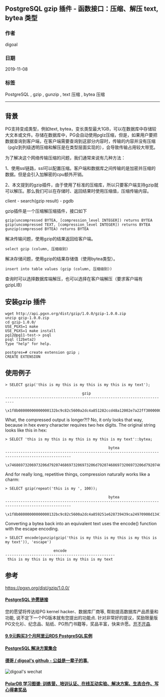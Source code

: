 ## PostgreSQL gzip 插件 - 函数接口：压缩、解压 text, bytea 类型  
                                                                                         
### 作者                                                
digoal                                                                                         
                                                                                         
### 日期                                                                                         
2019-11-08                                                                                      
                                                                                         
### 标签                                                                                         
PostgreSQL , gzip , gunzip , text 压缩 , bytea 压缩  
                                                                                         
----                                                                                         
                                                                                         
## 背景          
PG支持变成类型，例如text, bytea，变长类型最大1GB，可以在数据库中存储较大文本或文件。存储在数据库中，PG会自动使用pglz压缩，但是，如果用户要把数据查询到客户端，在客户端需要查询到这部分内容时，传输的内容并没有压缩（pglz到列级透明压缩和解压是在类型层面实现的），会导致传输占用较大带宽。  
  
为了解决这个网络传输压缩的问题，我们通常来说有几种方法：  
  
1、使用ssl链路，ssl可以配置压缩。客户端和数据库之间传输的是加密并压缩的数据。但是会引入加解密的cpu额外开销。  
  
2、本文提到的gzip插件，由于使用了标准的压缩库，所以只要客户端支持gzip就可以解压。那么我们可以在存储时、返回结果时使用压缩值，压缩传输内容。  
  
client - search(gzip result) - pgdb  
  
gzip插件是一个压缩解压缩插件，接口如下  
  
```  
gzip(uncompressed BYTEA, [compression_level INTEGER]) returns BYTEA  
gzip(uncompressed TEXT, [compression_level INTEGER]) returns BYTEA  
gunzip(compressed BYTEA) returns BYTEA  
```  
  
解决传输问题，使用gzip的结果返回给客户端。  
  
```  
select gzip (column, 压缩级别)  
```  
  
解决存储问题，使用gzip的结果存储值（使用bytea类型）。  
  
```  
insert into table values (gzip (column, 压缩级别))  
```  
  
查询时可以选择数据库端解压，也可以选择在客户端解压（要求客户端有gzipLIB）  
  
## 安装gzip 插件  
```  
wget http://api.pgxn.org/dist/gzip/1.0.0/gzip-1.0.0.zip  
unzip gzip-1.0.0.zip  
cd gzip-1.0.0/  
USE_PGXS=1 make  
USE_PGXS=1 make install  
pg12@pg11-test-> psql  
psql (12beta2)  
Type "help" for help.  
  
postgres=# create extension gzip ;  
CREATE EXTENSION  
```  
  
## 使用例子  
```  
> SELECT gzip('this is my this is my this is my this is my text');  
  
                                   gzip  
--------------------------------------------------------------------------  
 \x1f8b08000000000000132bc9c82c5600a2dc4a851282ccd48a12002e7a22ff30000000  
```  
  
What, the compressed output is longer?!? No, it only looks that way, because in hex every character requires two hex digits. The original string looks like this in hex:  
  
```  
> SELECT 'this is my this is my this is my this is my text'::bytea;  
  
                                               bytea  
----------------------------------------------------------------------------------------------------  
 \x74686973206973206d792074686973206973206d792074686973206973206d792074686973206973206d792074657874  
```  
  
And for really long, repetitive things, compression naturally works like a charm:  
  
```  
> SELECT gzip(repeat('this is my ', 100));  
  
                                               bytea  
----------------------------------------------------------------------------------------------------  
 \x1f8b08000000000000132bc9c82c5600a2dc4a859251e628739439ca24970900d1341c5c4c040000  
```  
  
Converting a bytea back into an equivalent text uses the encode() function with the escape encoding.  
  
```  
> SELECT encode(gunzip(gzip('this is my this is my this is my this is my text')), 'escape')  
  
                      encode  
--------------------------------------------------  
 this is my this is my this is my this is my text  
```  
  
## 参考    
https://pgxn.org/dist/gzip/1.0.0/    
    
  
  
  
  
  
  
  
  
  
  
  
  
  
  
  
  
  
  
  
  
  
  
  
  
  
  
  
  
  
  
  
  
  
  
  
  
  
  
  
  
  
  
  
  
  
  
  
  
  
  
  
  
  
  
  
#### [PostgreSQL 许愿链接](https://github.com/digoal/blog/issues/76 "269ac3d1c492e938c0191101c7238216")
您的愿望将传达给PG kernel hacker、数据库厂商等, 帮助提高数据库产品质量和功能, 说不定下一个PG版本就有您提出的功能点. 针对非常好的提议，奖励限量版PG文化衫、纪念品、贴纸、PG热门书籍等，奖品丰富，快来许愿。[开不开森](https://github.com/digoal/blog/issues/76 "269ac3d1c492e938c0191101c7238216").  
  
  
#### [9.9元购买3个月阿里云RDS PostgreSQL实例](https://www.aliyun.com/database/postgresqlactivity "57258f76c37864c6e6d23383d05714ea")
  
  
#### [PostgreSQL 解决方案集合](https://yq.aliyun.com/topic/118 "40cff096e9ed7122c512b35d8561d9c8")
  
  
#### [德哥 / digoal's github - 公益是一辈子的事.](https://github.com/digoal/blog/blob/master/README.md "22709685feb7cab07d30f30387f0a9ae")
  
  
![digoal's wechat](../pic/digoal_weixin.jpg "f7ad92eeba24523fd47a6e1a0e691b59")
  
  
#### [PolarDB 学习图谱: 训练营、培训认证、在线互动实验、解决方案、生态合作、写心得拿奖品](https://www.aliyun.com/database/openpolardb/activity "8642f60e04ed0c814bf9cb9677976bd4")
  
